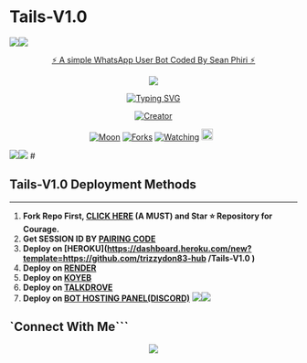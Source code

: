 # Tails-V1.0 
   <a><img src='https://i.imgur.com/LyHic3i.gif'/></a><a><img src='https://i.imgur.com/LyHic3i.gif'/></a>
<p align="center"> 
<u>⚡ A simple WhatsApp User Bot Coded By Sean Phiri ⚡</u>
</p>
<p align="center">
<img src="https://files.catbox.moe/jd0s3p.jpg"/>       
<p align="center">
  <a href="https://git.io/typing-svg"><img src="https://readme-typing-svg.demolab.com?font=EB+Garamond&weight=800&size=28&duration=4000&pause=1000&random=false&width=435&lines=+•Tails +V1.0-+V4•;MULTI-DEVICE+WHATSAPP+BOT;DEVELOPED+BY+Sean+Phiri;RELEASED+DATE+05%2F12%2F2024." alt="Typing SVG" /></a>
</p> 
<p align="center">
<a href="#"><img title="Creator" src="https://img.shields.io/badge/OWNER Sean Phiri -red.svg?style=for-the-badge&logo=github"></a>
</p>
<p align="center">
<a href="https://github.com/SeanPhiri/Tails-V1.0 /stargazers/"><img title="Moon" src="https://img.shields.io/github/stars/trizzydon83-hub /Tails-V1.0 ?color=black&style=flat-square"></a>
<a href="https://github.com/Sean Phiri /Tails-V1.0 /network/members"><img title="Forks" src="https://img.shields.io/github/forks/trizzydon83-hub/Tails-V1.0 ?color=yellow&style=flat-square"></a>
<a href="https://github.com/trizzydon83-hub /Tails-V1.0 /watchers"><img title="Watching" src="https://img.shields.io/github/watchers/SeanPhiri/Tails-V1.0 ?label=Watchers&color=red&style=flat-square"></a>
<a href="https://github.com/trizzydon83-hub /Tails-V1.0 /graphs/commit-activity"><img height="20" src="https://img.shields.io/badge/Maintained-Yes-red.svg"></a>&nbsp;&nbsp;
</p>
<a><img src='https://i.imgur.com/LyHic3i.gif'/></a><a><img src='https://i.imgur.com/LyHic3i.gif'/></a>
#





## Tails-V1.0 Deployment Methods
---
1.  **Fork Repo First, [CLICK HERE](https://github.com/DavidCyrilTech/Anita-V4/fork) (A MUST) and Star ⭐ Repository for Courage.**
2.  **Get SESSION ID BY [PAIRING CODE](https://pair.david-cyril.net.ng)** 
3. **Deploy on [HEROKU](https://dashboard.heroku.com/new?template=https://github.com/trizzydon83-hub /Tails-V1.0 )**
3. **Deploy on [RENDER](https://dashboard.render.com/signup)**
3. **Deploy on [KOYEB](https://app.koyeb.com/services/deploy/?type=git&repository=github.com%2FDavidCyrilTech&branch=main&name=Anita-V4&builder=dockerfile&env%5BAUTO_STATUS_REACT=false%5D=&env%5BSESSION_ID%5D=your%20sessionid%20here&env%5BPUBLIC%5D=true&env=%5BAUTO_TYPING%5D%3Dfalse&env%5BAUTO_STATUS_VIEW%5D=true)**
3. **Deploy on [TALKDROVE](https://host.talkdrove.com)**
3. **Deploy on [BOT HOSTING PANEL(DISCORD)](https://bot-hosting.net/?aff=1251693529084723300)**
<a><img src='https://i.imgur.com/LyHic3i.gif'/></a><a><img src='https://i.imgur.com/LyHic3i.gif'/></a>

## `Connect With Me```
<p align="center">
<a href="https://wa.me/263774271937"><img src="https://img.shields.io/badge/Contact Sean-25D366?style=for-the-badge&logo=whatsapp&logoColor=red" />
<a href="https://whatsapp.com/channel/